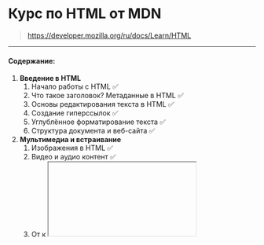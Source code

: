 # Курс по HTML от MDN

> https://developer.mozilla.org/ru/docs/Learn/HTML
___

#### Содержание:

1. **Введение в HTML**
    1. Начало работы с HTML ✅
    2. Что такое заголовок? Метаданные в HTML ✅
    3. Основы редактирования текста в HTML ✅
    4. Создание гиперссылок ✅
    5. Углублённое форматирование текста ✅
    6. Структура документа и веб-сайта ✅
2. **Мультимедиа и встраивание**
    1. Изображения в HTML ✅
    2. Видео и аудио контент ✅
    3. От <object> к <iframe> — другие технологии встраивания ✅
    4. Добавление векторной графики в Веб ✅
    5. Адаптивные изображения ✅
3. **HTML Таблицы**
    1. Основы работы с таблицами HTML ✅
    2. Продвинутые возможности таблиц HTML и доступность ✅
4. **HTML Формы**